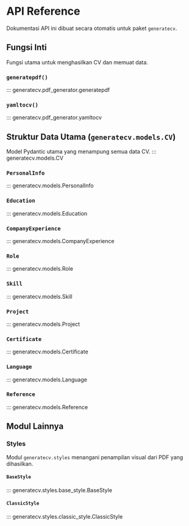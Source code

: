 # API Reference

Dokumentasi API ini dibuat secara otomatis untuk paket `generatecv`.

## Fungsi Inti

Fungsi utama untuk menghasilkan CV dan memuat data.

### `generatepdf()`
::: generatecv.pdf_generator.generatepdf

### `yamltocv()`
::: generatecv.pdf_generator.yamltocv

## Struktur Data Utama (`generatecv.models.CV`)

Model Pydantic utama yang menampung semua data CV.
::: generatecv.models.CV

### `PersonalInfo`
::: generatecv.models.PersonalInfo

### `Education`
::: generatecv.models.Education

### `CompanyExperience`
::: generatecv.models.CompanyExperience

### `Role`
::: generatecv.models.Role

### `Skill`
::: generatecv.models.Skill

### `Project`
::: generatecv.models.Project

### `Certificate`
::: generatecv.models.Certificate

### `Language`
::: generatecv.models.Language

### `Reference`
::: generatecv.models.Reference

## Modul Lainnya

### Styles
Modul `generatecv.styles` menangani penampilan visual dari PDF yang dihasilkan.

#### `BaseStyle`
::: generatecv.styles.base_style.BaseStyle

#### `ClassicStyle`
::: generatecv.styles.classic_style.ClassicStyle